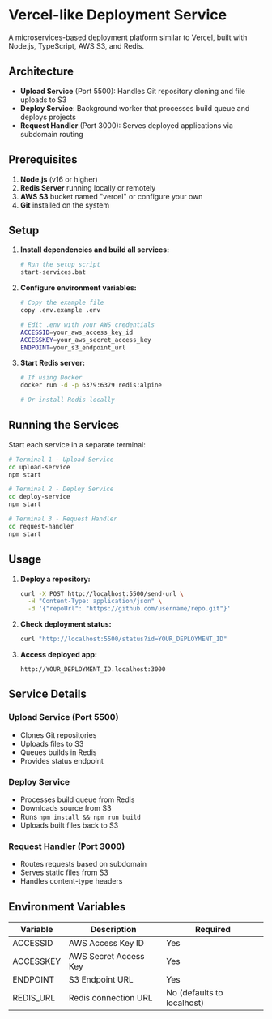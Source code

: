 # Vercel-like Deployment Service

A microservices-based deployment platform similar to Vercel, built with Node.js, TypeScript, AWS S3, and Redis.

## Architecture

- **Upload Service** (Port 5500): Handles Git repository cloning and file uploads to S3
- **Deploy Service**: Background worker that processes build queue and deploys projects
- **Request Handler** (Port 3000): Serves deployed applications via subdomain routing

## Prerequisites

1. **Node.js** (v16 or higher)
2. **Redis Server** running locally or remotely
3. **AWS S3** bucket named "vercel" or configure your own
4. **Git** installed on the system

## Setup

1. **Install dependencies and build all services:**
   ```bash
   # Run the setup script
   start-services.bat
   ```

2. **Configure environment variables:**
   ```bash
   # Copy the example file
   copy .env.example .env
   
   # Edit .env with your AWS credentials
   ACCESSID=your_aws_access_key_id
   ACCESSKEY=your_aws_secret_access_key
   ENDPOINT=your_s3_endpoint_url
   ```

3. **Start Redis server:**
   ```bash
   # If using Docker
   docker run -d -p 6379:6379 redis:alpine
   
   # Or install Redis locally
   ```

## Running the Services

Start each service in a separate terminal:

```bash
# Terminal 1 - Upload Service
cd upload-service
npm start

# Terminal 2 - Deploy Service  
cd deploy-service
npm start

# Terminal 3 - Request Handler
cd request-handler
npm start
```

## Usage

1. **Deploy a repository:**
   ```bash
   curl -X POST http://localhost:5500/send-url \
     -H "Content-Type: application/json" \
     -d '{"repoUrl": "https://github.com/username/repo.git"}'
   ```

2. **Check deployment status:**
   ```bash
   curl "http://localhost:5500/status?id=YOUR_DEPLOYMENT_ID"
   ```

3. **Access deployed app:**
   ```
   http://YOUR_DEPLOYMENT_ID.localhost:3000
   ```

## Service Details

### Upload Service (Port 5500)
- Clones Git repositories
- Uploads files to S3
- Queues builds in Redis
- Provides status endpoint

### Deploy Service
- Processes build queue from Redis
- Downloads source from S3
- Runs `npm install && npm run build`
- Uploads built files back to S3

### Request Handler (Port 3000)
- Routes requests based on subdomain
- Serves static files from S3
- Handles content-type headers

## Environment Variables

| Variable | Description | Required |
|----------|-------------|----------|
| ACCESSID | AWS Access Key ID | Yes |
| ACCESSKEY | AWS Secret Access Key | Yes |
| ENDPOINT | S3 Endpoint URL | Yes |
| REDIS_URL | Redis connection URL | No (defaults to localhost) |